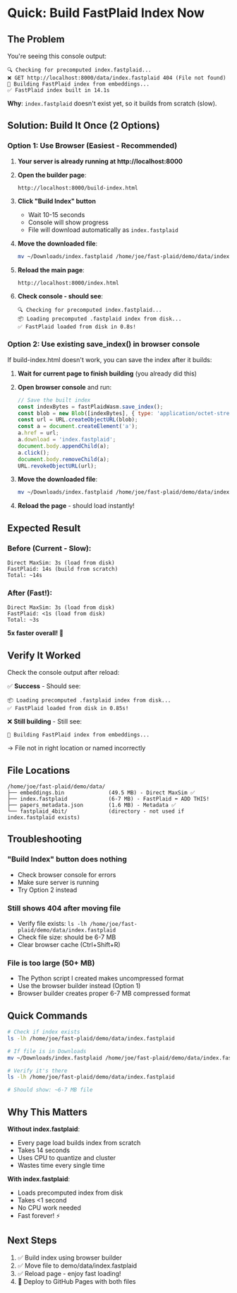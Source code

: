 # Quick: Build FastPlaid Index Now

## The Problem

You're seeing this console output:
```
🔍 Checking for precomputed index.fastplaid...
❌ GET http://localhost:8000/data/index.fastplaid 404 (File not found)
🔨 Building FastPlaid index from embeddings...
✅ FastPlaid index built in 14.1s
```

**Why**: `index.fastplaid` doesn't exist yet, so it builds from scratch (slow).

## Solution: Build It Once (2 Options)

### Option 1: Use Browser (Easiest - Recommended)

1. **Your server is already running at http://localhost:8000**

2. **Open the builder page**:
   ```
   http://localhost:8000/build-index.html
   ```

3. **Click "Build Index" button**
   - Wait 10-15 seconds
   - Console will show progress
   - File will download automatically as `index.fastplaid`

4. **Move the downloaded file**:
   ```bash
   mv ~/Downloads/index.fastplaid /home/joe/fast-plaid/demo/data/index.fastplaid
   ```

5. **Reload the main page**:
   ```
   http://localhost:8000/index.html
   ```

6. **Check console - should see**:
   ```
   🔍 Checking for precomputed index.fastplaid...
   📦 Loading precomputed .fastplaid index from disk...
   ✅ FastPlaid loaded from disk in 0.8s!
   ```

### Option 2: Use existing save_index() in browser console

If build-index.html doesn't work, you can save the index after it builds:

1. **Wait for current page to finish building** (you already did this)

2. **Open browser console** and run:
   ```javascript
   // Save the built index
   const indexBytes = fastPlaidWasm.save_index();
   const blob = new Blob([indexBytes], { type: 'application/octet-stream' });
   const url = URL.createObjectURL(blob);
   const a = document.createElement('a');
   a.href = url;
   a.download = 'index.fastplaid';
   document.body.appendChild(a);
   a.click();
   document.body.removeChild(a);
   URL.revokeObjectURL(url);
   ```

3. **Move the downloaded file**:
   ```bash
   mv ~/Downloads/index.fastplaid /home/joe/fast-plaid/demo/data/index.fastplaid
   ```

4. **Reload the page** - should load instantly!

## Expected Result

### Before (Current - Slow):
```
Direct MaxSim: 3s (load from disk)
FastPlaid: 14s (build from scratch)
Total: ~14s
```

### After (Fast!):
```
Direct MaxSim: 3s (load from disk)
FastPlaid: <1s (load from disk)
Total: ~3s
```

**5x faster overall! 🚀**

## Verify It Worked

Check the console output after reload:

✅ **Success** - Should see:
```
📦 Loading precomputed .fastplaid index from disk...
✅ FastPlaid loaded from disk in 0.85s!
```

❌ **Still building** - Still see:
```
🔨 Building FastPlaid index from embeddings...
```
→ File not in right location or named incorrectly

## File Locations

```
/home/joe/fast-plaid/demo/data/
├── embeddings.bin              (49.5 MB) - Direct MaxSim ✅
├── index.fastplaid             (6-7 MB) - FastPlaid ⬅️ ADD THIS!
├── papers_metadata.json        (1.6 MB) - Metadata ✅
└── fastplaid_4bit/             (directory - not used if index.fastplaid exists)
```

## Troubleshooting

### "Build Index" button does nothing
- Check browser console for errors
- Make sure server is running
- Try Option 2 instead

### Still shows 404 after moving file
- Verify file exists: `ls -lh /home/joe/fast-plaid/demo/data/index.fastplaid`
- Check file size: should be 6-7 MB
- Clear browser cache (Ctrl+Shift+R)

### File is too large (50+ MB)
- The Python script I created makes uncompressed format
- Use the browser builder instead (Option 1)
- Browser builder creates proper 6-7 MB compressed format

## Quick Commands

```bash
# Check if index exists
ls -lh /home/joe/fast-plaid/demo/data/index.fastplaid

# If file is in Downloads
mv ~/Downloads/index.fastplaid /home/joe/fast-plaid/demo/data/index.fastplaid

# Verify it's there
ls -lh /home/joe/fast-plaid/demo/data/index.fastplaid

# Should show: ~6-7 MB file
```

## Why This Matters

**Without index.fastplaid**:
- Every page load builds index from scratch
- Takes 14 seconds
- Uses CPU to quantize and cluster
- Wastes time every single time

**With index.fastplaid**:
- Loads precomputed index from disk
- Takes <1 second
- No CPU work needed
- Fast forever! ⚡

## Next Steps

1. ✅ Build index using browser builder
2. ✅ Move file to demo/data/index.fastplaid
3. ✅ Reload page - enjoy fast loading!
4. 🚀 Deploy to GitHub Pages with both files
